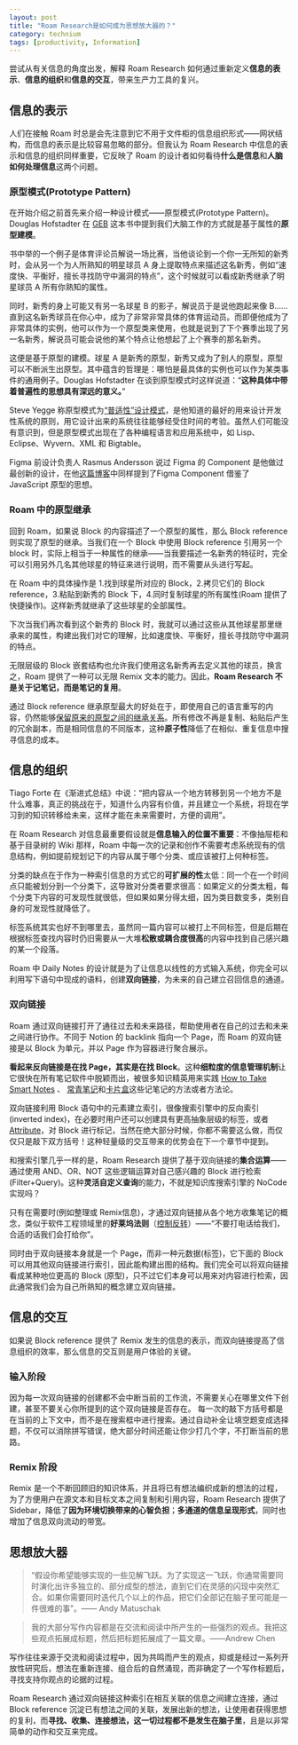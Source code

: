 ```yaml
---
layout: post
title: "Roam Research是如何成为思想放大器的？"
category: technium
tags: [productivity, Information]
---
```



尝试从有关信息的角度出发，解释 Roam Research 如何通过重新定义**信息的表示**、**信息的组织**和**信息的交互**，带来生产力工具的复兴。

## 信息的表示


人们在接触 Roam 时总是会先注意到它不用于文件柜的信息组织形式——网状结构，而信息的表示是比较容易忽略的部分。但我认为 Roam Research 中信息的表示和信息的组织同样重要，它反映了 Roam 的设计者如何看待**什么是信息**和**人脑如何处理信息**这两个问题。
    
### 原型模式(Prototype Pattern)


在开始介绍之前首先来介绍一种设计模式——原型模式(Prototype Pattern)。Douglas Hofstadter 在 [GEB](https://book.douban.com/subject/1291204/) 这本书中提到我们大脑工作的方式就是基于属性的**原型建模**。

书中举的一个例子是体育评论员解说一场比赛，当他谈论到一个你一无所知的新秀时，会从另一个为人所熟知的明星球员 A 身上提取特点来描述这名新秀，例如“速度快、平衡好，擅长寻找防守中漏洞的特点”，这个时候就可以看成新秀继承了明星球员 A 所有你熟知的属性。

同时，新秀的身上可能又有另一名球星 B 的影子，解说员于是说他跑起来像 B……直到这名新秀球员在你心中，成为了非常非常具体的体育运动员。而即便他成为了非常具体的实例，他可以作为一个原型类来使用，也就是说到了下个赛季出现了另一名新秀，解说员可能会说他的某个特点让他想起了上个赛季的那名新秀。

这便是基于原型的建模。球星 A 是新秀的原型，新秀又成为了别人的原型，原型可以不断派生出原型。其中蕴含的哲理是：哪怕是最具体的实例也可以作为某类事件的通用例子。Douglas Hofstadter 在谈到原型模式时这样说道：“**这种具体中带着普遍性的思想具有深远的意义。**”

Steve Yegge 称原型模式为[“普适性”设计模式](https://steve-yegge.blogspot.com/2008/10/universal-design-pattern.html)，是他知道的最好的用来设计开发性系统的原则，用它设计出来的系统往往能够经受住时间的考验。虽然人们可能没有意识到，但是原型模式出现在了各种编程语言和应用系统中，如 Lisp、Eclipse、Wyvern、XML 和 Bigtable。

Figma 前设计负责人 Rasmus Andersson 说过  Figma 的 Component 是他做过最创新的设计，在他[这篇博客](https://www.figma.com/blog/components-in-figma )中同样提到了Figma Component 借鉴了 JavaScript 原型的思想。    

### Roam 中的原型继承


回到 Roam，如果说 Block 的内容描述了一个原型的属性，那么 Block reference 则实现了原型的继承。当我们在一个 Block 中使用 Block reference 引用另一个 block 时，实际上相当于一种属性的继承——当我要描述一名新秀的特征时，完全可以引用另外几名其他球星的特征来进行说明，而不需要从头进行写起。

在 Roam 中的具体操作是 1.找到球星所对应的 Block，2.拷贝它们的 Block reference，3.粘贴到新秀的 Block 下，4.同时复制球星的所有属性(Roam 提供了快捷操作)。这样新秀就继承了这些球星的全部属性。

下次当我们再次看到这个新秀的 Block 时，我就可以通过这些从其他球星那里继承来的属性，构建出我们对它的理解，比如速度快、平衡好，擅长寻找防守中漏洞的特点。

无限层级的 Block 嵌套结构也允许我们使用这名新秀再去定义其他的球员，换言之，Roam 提供了一种可以无限 Remix 文本的能力。因此，**Roam Research 不是关于记笔记，而是笔记的复用**。

通过 Block reference 继承原型最大的好处在于，即使用自己的语言重写的内容，仍然能够[保留原来的原型之间的继承关系](https://twitter.com/Conaw/status/1240104928661475328)。所有修改不再是复制、粘贴后产生的冗余副本，而是相同信息的不同版本，这种**原子性**降低了在相似、重复信息中搜寻信息的成本。


## 信息的组织

Tiago Forte 在《渐进式总结》中说：“把内容从一个地方转移到另一个地方不是什么难事，真正的挑战在于，知道什么内容有价值，并且建立一个系统，将现在学习到的知识转移给未来，这样才能在未来需要时，方便的调用”。

在 Roam Research 对信息最重要假设就是**信息输入的位置不重要**：不像抽屉柜和基于目录树的 Wiki 那样，Roam 中每一次的记录和创作不需要考虑系统现有的信息结构，例如提前规划记下的内容从属于哪个分类、或应该被打上何种标签。

分类的缺点在于作为一种索引信息的方式它的**可扩展的性**太低：同一个在一个时间点只能被划分到一个分类下，这导致对分类者要求很高：如果定义的分类太粗，每个分类下内容的可发现性就很低，但如果如果分得太细，因为类目数变多，类别自身的可发现性就降低了。

标签系统其实也好不到哪里去，虽然同一篇内容可以被打上不同标签，但是后期在根据标签查找内容时仍旧需要从一大堆**松散或耦合度很高**的内容中找到自己感兴趣的某一个段落。

Roam 中 Daily Notes 的设计就是为了让信息以线性的方式输入系统，你完全可以利用写下语句中现成的语料，创建**双向链接**，为未来的自己建立召回信息的通道。

    
### 双向链接

Roam 通过双向链接打开了通往过去和未来路径，帮助使用者在自己的过去和未来之间进行协作。不同于 Notion 的 backlink 指向一个 Page，而 Roam 的双向链接是以 Block 为单元，并以 Page 作为容器进行聚合展示。

**看起来反向链接是在找 Page，其实是在找 Block**。这种**细粒度的信息管理机制**让它很快在所有笔记软件中脱颖而出，被很多知识精英用来实践 [How to Take Smart Notes]() 、 [常青笔记](https://notes.andymatuschak.org/Evergreen_notes)和[卡片盒](https://zettelkasten.de/)这些记笔记的方法或者方法论。


双向链接利用 Block 语句中的元素建立索引，很像搜索引擎中的反向索引(inverted index)，在必要时用户还可以创建具有更高抽象层级的标签，或者[Attribute](https://roamresearch.com/#/app/help/page/LJOc7nRiO)，对 Block 进行标记，当然在绝大部分时候，你都不需要这么做，而仅仅只是敲下双方括号！这种轻量级的交互带来的优势会在下一个章节中提到。

和搜索引擎几乎一样的是，Roam Research 提供了基于双向链接的**集合运算**——通过使用 AND、OR、NOT 这些逻辑运算对自己感兴趣的 Block 进行检索(Filter+Query)。这种**灵活自定义查询**的能力，不就是知识库搜索引擎的 NoCode 实现吗？

只有在需要时(例如整理或 Remix信息)，才通过双向链接从各个地方收集笔记的概念，类似于软件工程领域里的**好莱坞法则**（[控制反转](https://en.wikipedia.org/wiki/Inversion_of_control)）——“不要打电话给我们，合适的话我们会打给你”。


同时由于双向链接本身就是一个 Page，而非一种元数据(标签)，它下面的 Block 可以用其他双向链接进行索引，因此能构建出图的结构。我们完全可以将双向链接 看成某种地位更高的 Block (原型)，只不过它们本身可以用来对内容进行检索，因此通常我们会为自己所熟知的概念建立双向链接。
  
## 信息的交互

如果说 Block reference 提供了 Remix 发生的信息的表示，而双向链接提高了信息组织的效率，那么信息的交互则是用户体验的关键。

### 输入阶段

因为每一次双向链接的创建都不会中断当前的工作流，不需要关心在哪里文件下创建，甚至不要关心你所提到的这个双向链接是否存在。
每一次的敲下方括号都是在当前的上下文中，而不是在搜索框中进行搜索。通过自动补全让填空题变成选择题，不仅可以消除拼写错误，绝大部分时间还能让你少打几个字，不打断当前的思路。

### Remix 阶段

Remix 是一个不断回顾旧的知识体系，并且将已有想法编织成新的想法的过程，为了方便用户在源文本和目标文本之间复制和引用内容，Roam Research 提供了 Sidebar，降低了**因为环境切换带来的心智负担**；**多通道的信息呈现形式**，同时也增加了信息双向流动的带宽。

## 思想放大器

> “假设你希望能够实现的一些见解飞跃。为了实现这一飞跃，你通常需要同时演化出许多独立的、部分成型的想法，直到它们在灵感的闪现中突然汇合。如果你需要同时迭代几个以上的作品，把它们全部记在脑子里可能是一件很难的事”。—— Andy Matuschak

> 我的大部分写作内容都是在交流和阅读中所产生的一些强烈的观点。我把这些观点拓展成标题，然后把标题拓展成了一篇文章。——Andrew Chen

写作往往来源于交流和阅读过程中，因为共鸣而产生的观点，抑或是经过一系列开放性研究后，想法在重新连接、组合后的自然涌现，而非确定了一个写作标题后，寻找支持你观点的论据的过程。

Roam Research 通过双向链接这种索引在相互关联的信息之间建立连接，通过 Block reference 沉淀已有想法之间的关联，发展出新的想法，让使用者获得思想的复利，而**寻找、收集、连接想法，这一切过程都不是发生在脑子里**，且是以非常简单的动作和交互来完成。


        